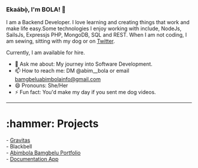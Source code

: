 ### Ekaábọ̀, I'm BOLA! 👋

I am a Backend Developer. I love learning and creating things that work and make life easy.Some technologies I enjoy working with include, NodeJs, SailsJs, Expressjs PHP, MongoDB, SQL and REST.  When I am not coding, I am sewing, sitting with my dog or on <a href="https://twitter.com/Abim__Bola">Twitter</a>. 

Currently, I am available for hire.


- 💬 Ask me about: My journey into Software Development.
- 📫 How to reach me: DM @abim__bola or email bamgbeluabimbolainfo@gmail.com
- 😄 Pronouns: She/Her
- ⚡ Fun fact: You'd make my day if you sent me dog videos.
<hr>

 <h1> :hammer: Projects</h1>
 - <a href="https://gravitasbooks.com/"> Gravitas </a><br>
 - Blackbell<br>
 - <a href="https://abimbola.herokuapp.com/" >Abimbola Bamgbelu Portfolio</a><br>
- <a href="https://grapefruitblog.herokuapp.com/"> Documentation App </a><br>


